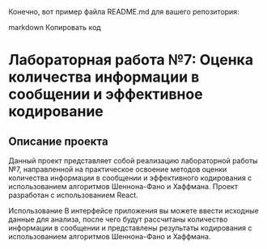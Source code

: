 
Конечно, вот пример файла README.md для вашего репозитория:

markdown
Копировать код
# Лабораторная работа №7: Оценка количества информации в сообщении и эффективное кодирование

## Описание проекта

Данный проект представляет собой реализацию лабораторной работы №7, направленной на практическое освоение методов оценки количества информации в сообщении и эффективного кодирования с использованием алгоритмов Шеннона-Фано и Хаффмана. Проект разработан с использованием React.

Использование
В интерфейсе приложения вы можете ввести исходные данные для анализа, после чего будут рассчитаны количество информации в сообщении и представлены результаты кодирования с использованием алгоритмов Шеннона-Фано и Хаффмана.
